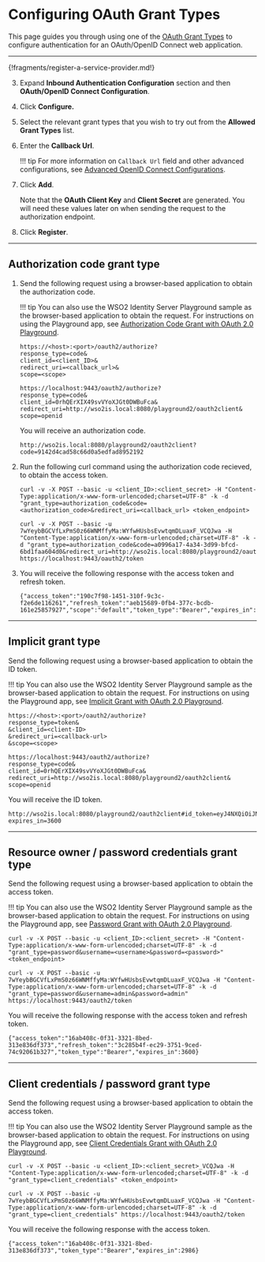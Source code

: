 # Configuring OAuth Grant Types

This page guides you through using one of the [OAuth Grant Types](../../concepts/authorization/grant-types) to configure authentication for an OAuth/OpenID Connect web application. 

----

{!fragments/register-a-service-provider.md!}

3.  Expand **Inbound Authentication Configuration** section and then **OAuth/OpenID Connect Configuration**. 

4. Click **Configure.**   

5. Select the relevant grant types that you wish to try out from the **Allowed Grant Types** list.
        
6. Enter the **Callback Url**.

    !!! tip
        For more information on `Callback Url` field and other advanced configurations, see [Advanced OpenID Connect Configurations](../../guides/authentication/oauth-app-config-advanced).
        
7.  Click **Add**. 

    Note that the **OAuth Client Key** and **Client Secret** are generated. You will need these values later on when sending the request to the authorization endpoint.

8.  Click **Register**.
----

## Authorization code grant type

1. Send the following request using a browser-based application to obtain the authorization code. 

    !!! tip
        You can also use the WSO2 Identity Server Playground sample as the browser-based application to obtain the request. For instructions on using the Playground app, see [Authorization Code Grant with OAuth 2.0 Playground](../../samples/auth-code-playground).

    ``` tab="Request Format"
    https://<host>:<port>/oauth2/authorize?
    response_type=code&
    client_id=<client_ID>&
    redirect_uri=<callback_url>&
    scope=<scope>
    ```

    ```tab="Sample Request"
    https://localhost:9443/oauth2/authorize?
    response_type=code&
    client_id=0rhQErXIX49svVYoXJGt0DWBuFca&
    redirect_uri=http://wso2is.local:8080/playground2/oauth2client&
    scope=openid
    ```

    You will receive an authorization code. 

    ```
    http://wso2is.local:8080/playground2/oauth2client?code=9142d4cad58c66d0a5edfad8952192
    ```

2. Run the following curl command using the authorization code recieved, to obtain the access token. 

    ``` tab="Request Format"
    curl -v -X POST --basic -u <client_ID>:<client_secret> -H "Content-Type:application/x-www-form-urlencoded;charset=UTF-8" -k -d "grant_type=authorization_code&code=<authorization_code>&redirect_uri=<callback_url> <token_endpoint>
    ```

    ```tab="Sample Request"
    curl -v -X POST --basic -u 7wYeybBGCVfLxPmS0z66WNMffyMa:WYfwHUsbsEvwtqmDLuaxF_VCQJwa -H "Content-Type:application/x-www-form-urlencoded;charset=UTF-8" -k -d "grant_type=authorization_code&code=a0996a17-4a34-3d99-bfcd-6bd1faa604d0&redirect_uri=http://wso2is.local:8080/playground2/oauth2client" https://localhost:9443/oauth2/token
    ```

3. You will receive the following response with the access token and refresh token. 

    ```
    {"access_token":"190c7f98-1451-310f-9c3c-f2e6de116261","refresh_token":"aeb15689-0fb4-377c-bcdb-161e25857927","scope":"default","token_type":"Bearer","expires_in":3600}
    ```

----

## Implicit grant type

Send the following request using a browser-based application to obtain the ID token. 

!!! tip
    You can also use the WSO2 Identity Server Playground sample as the browser-based application to obtain the request. For instructions on using the Playground app, see [Implicit Grant with OAuth 2.0 Playground](../../samples/implicit-playground).

``` tab="Request Format"
https://<host>:<port>/oauth2/authorize?
response_type=token&
&client_id=<client-ID>
&redirect_uri=<callback-url>
&scope=<scope>
```

```tab="Sample Request"
https://localhost:9443/oauth2/authorize?
response_type=code&
client_id=0rhQErXIX49svVYoXJGt0DWBuFca&
redirect_uri=http://wso2is.local:8080/playground2/oauth2client&
scope=openid
```

You will receive the ID token. 

```
http://wso2is.local:8080/playground2/oauth2client#id_token=eyJ4NXQiOiJNell4TW1Ga09HWXdNV0kw&
expires_in=3600
```

----

## Resource owner / password credentials grant type

Send the following request using a browser-based application to obtain the access token. 

!!! tip
    You can also use the WSO2 Identity Server Playground sample as the browser-based application to obtain the request. For instructions on using the Playground app, see [Password Grant with OAuth 2.0 Playground](../../samples/password-playground).

``` tab="Request Format"
curl -v -X POST --basic -u <client_ID>:<client_secret> -H "Content-Type:application/x-www-form-urlencoded;charset=UTF-8" -k -d "grant_type=password&username=<username>&password=<password>" <token_endpoint>
```

```tab="Sample Request"
curl -v -X POST --basic -u 7wYeybBGCVfLxPmS0z66WNMffyMa:WYfwHUsbsEvwtqmDLuaxF_VCQJwa -H "Content-Type:application/x-www-form-urlencoded;charset=UTF-8" -k -d "grant_type=password&username=admin&password=admin" https://localhost:9443/oauth2/token
```

You will receive the following response with the access token and refresh token. 

```
{"access_token":"16ab408c-0f31-3321-8bed-313e836df373","refresh_token":"3c285b4f-ec29-3751-9ced-74c92061b327","token_type":"Bearer","expires_in":3600}
```

----

## Client credentials / password grant type

Send the following request using a browser-based application to obtain the access token. 

!!! tip
    You can also use the WSO2 Identity Server Playground sample as the browser-based application to obtain the request. For instructions on using the Playground app, see [Client Credentials Grant with OAuth 2.0 Playground](../../samples/client-credentials-playground).

``` tab="Request Format"
curl -v -X POST --basic -u <client_ID>:<client_secret>_VCQJwa -H "Content-Type:application/x-www-form-urlencoded;charset=UTF-8" -k -d "grant_type=client_credentials" <token_endpoint>
```

```tab="Sample Request"
curl -v -X POST --basic -u 7wYeybBGCVfLxPmS0z66WNMffyMa:WYfwHUsbsEvwtqmDLuaxF_VCQJwa -H "Content-Type:application/x-www-form-urlencoded;charset=UTF-8" -k -d "grant_type=client_credentials" https://localhost:9443/oauth2/token
```

You will receive the following response with the access token.

```
{"access_token":"16ab408c-0f31-3321-8bed-313e836df373","token_type":"Bearer","expires_in":2986}
```
